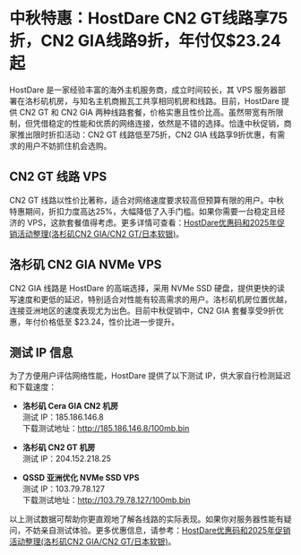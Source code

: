 # 中秋特惠：HostDare CN2 GT线路享75折，CN2 GIA线路9折，年付仅$23.24起

HostDare 是一家经验丰富的海外主机服务商，成立时间较长，其 VPS 服务器部署在洛杉矶机房，与知名主机商搬瓦工共享相同机房和线路。目前，HostDare 提供 CN2 GT 和 CN2 GIA 两种线路套餐，价格实惠且性价比高。虽然带宽有所限制，但凭借稳定的性能和优质的网络连接，依然是不错的选择。恰逢中秋促销，商家推出限时折扣活动：CN2 GT 线路低至75折，CN2 GIA 线路享9折优惠，有需求的用户不妨抓住机会选购。

## CN2 GT 线路 VPS

CN2 GT 线路以性价比著称，适合对网络速度要求较高但预算有限的用户。中秋特惠期间，折扣力度高达25%，大幅降低了入手门槛。如果你需要一台稳定且经济的 VPS，这款套餐值得考虑。更多详情可查看：[HostDare优惠码和2025年促销活动整理(洛杉矶CN2 GIA/CN2 GT/日本软银)](https://bit.ly/hostdare)。

## 洛杉矶 CN2 GIA NVMe VPS

CN2 GIA 线路是 HostDare 的高端选择，采用 NVMe SSD 硬盘，提供更快的读写速度和更低的延迟，特别适合对性能有较高需求的用户。洛杉矶机房位置优越，连接亚洲地区的速度表现尤为出色。目前中秋促销中，CN2 GIA 套餐享受9折优惠，年付价格低至 $23.24，性价比进一步提升。

## 测试 IP 信息

为了方便用户评估网络性能，HostDare 提供了以下测试 IP，供大家自行检测延迟和下载速度：

- **洛杉矶 Cera GIA CN2 机房**  
  测试 IP：185.186.146.8  
  下载测试地址：http://185.186.146.8/100mb.bin  

- **洛杉矶 CN2 GT 机房**  
  测试 IP：204.152.218.25  

- **QSSD 亚洲优化 NVMe SSD VPS**  
  测试 IP：103.79.78.127  
  下载测试地址：http://103.79.78.127/100mb.bin  

以上测试数据可帮助你更直观地了解各线路的实际表现。如果你对服务器性能有疑问，不妨亲自测试体验。更多优惠信息，请参考：[HostDare优惠码和2025年促销活动整理(洛杉矶CN2 GIA/CN2 GT/日本软银)](https://bit.ly/hostdare)。